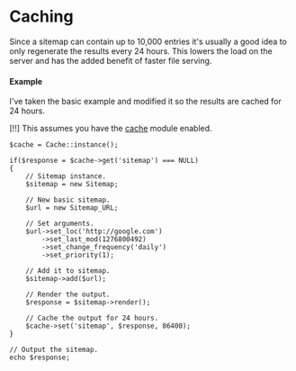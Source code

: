 # Caching

Since a sitemap can contain up to 10,000 entries it's usually a good idea to only
regenerate the results every 24 hours. This lowers the load on the server and has
the added benefit of faster file serving.

#### Example

I've taken the basic example and modified it so the results are cached for 24 hours.

[!!] This assumes you have the [cache](http://github.com/kohana/cache) module enabled.

	$cache = Cache::instance();

	if($response = $cache->get('sitemap') === NULL)
	{
		// Sitemap instance.
		$sitemap = new Sitemap;

		// New basic sitemap.
		$url = new Sitemap_URL;

		// Set arguments.
		$url->set_loc('http://google.com')
		    ->set_last_mod(1276800492)
		    ->set_change_frequency('daily')
		    ->set_priority(1);

		// Add it to sitemap.
		$sitemap->add($url);

		// Render the output.
		$response = $sitemap->render();

		// Cache the output for 24 hours.
		$cache->set('sitemap', $response, 86400);
	}

	// Output the sitemap.
	echo $response;